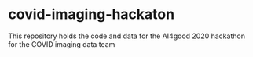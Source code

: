 # covid-imaging-hackaton

This repository holds the code and data for the AI4good 2020 hackathon for the COVID imaging data team
